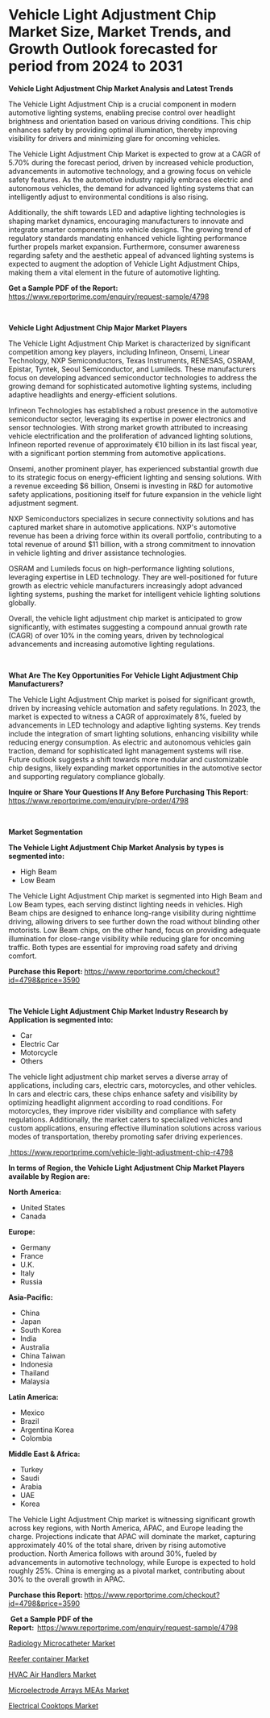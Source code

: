 <p><h1>Vehicle Light Adjustment Chip Market Size, Market Trends, and Growth Outlook forecasted for period from 2024 to 2031</h1></p><p><strong>Vehicle Light Adjustment Chip Market Analysis and Latest Trends</strong></p>
<p><p>The Vehicle Light Adjustment Chip is a crucial component in modern automotive lighting systems, enabling precise control over headlight brightness and orientation based on various driving conditions. This chip enhances safety by providing optimal illumination, thereby improving visibility for drivers and minimizing glare for oncoming vehicles. </p><p>The Vehicle Light Adjustment Chip Market is expected to grow at a CAGR of 5.70% during the forecast period, driven by increased vehicle production, advancements in automotive technology, and a growing focus on vehicle safety features. As the automotive industry rapidly embraces electric and autonomous vehicles, the demand for advanced lighting systems that can intelligently adjust to environmental conditions is also rising. </p><p>Additionally, the shift towards LED and adaptive lighting technologies is shaping market dynamics, encouraging manufacturers to innovate and integrate smarter components into vehicle designs. The growing trend of regulatory standards mandating enhanced vehicle lighting performance further propels market expansion. Furthermore, consumer awareness regarding safety and the aesthetic appeal of advanced lighting systems is expected to augment the adoption of Vehicle Light Adjustment Chips, making them a vital element in the future of automotive lighting.</p></p>
<p><strong>Get a Sample PDF of the Report:&nbsp;</strong> <a href="https://www.reportprime.com/enquiry/request-sample/4798">https://www.reportprime.com/enquiry/request-sample/4798</a></p>
<p>&nbsp;</p>
<p><strong>Vehicle Light Adjustment Chip Major Market Players</strong></p>
<p><p>The Vehicle Light Adjustment Chip Market is characterized by significant competition among key players, including Infineon, Onsemi, Linear Technology, NXP Semiconductors, Texas Instruments, RENESAS, OSRAM, Epistar, Tyntek, Seoul Semiconductor, and Lumileds. These manufacturers focus on developing advanced semiconductor technologies to address the growing demand for sophisticated automotive lighting systems, including adaptive headlights and energy-efficient solutions.</p><p>Infineon Technologies has established a robust presence in the automotive semiconductor sector, leveraging its expertise in power electronics and sensor technologies. With strong market growth attributed to increasing vehicle electrification and the proliferation of advanced lighting solutions, Infineon reported revenue of approximately €10 billion in its last fiscal year, with a significant portion stemming from automotive applications.</p><p>Onsemi, another prominent player, has experienced substantial growth due to its strategic focus on energy-efficient lighting and sensing solutions. With a revenue exceeding $6 billion, Onsemi is investing in R&D for automotive safety applications, positioning itself for future expansion in the vehicle light adjustment segment.</p><p>NXP Semiconductors specializes in secure connectivity solutions and has captured market share in automotive applications. NXP's automotive revenue has been a driving force within its overall portfolio, contributing to a total revenue of around $11 billion, with a strong commitment to innovation in vehicle lighting and driver assistance technologies.</p><p>OSRAM and Lumileds focus on high-performance lighting solutions, leveraging expertise in LED technology. They are well-positioned for future growth as electric vehicle manufacturers increasingly adopt advanced lighting systems, pushing the market for intelligent vehicle lighting solutions globally.</p><p>Overall, the vehicle light adjustment chip market is anticipated to grow significantly, with estimates suggesting a compound annual growth rate (CAGR) of over 10% in the coming years, driven by technological advancements and increasing automotive lighting regulations.</p></p>
<p>&nbsp;</p>
<p><strong>What Are The Key Opportunities For Vehicle Light Adjustment Chip Manufacturers?</strong></p>
<p><p>The Vehicle Light Adjustment Chip market is poised for significant growth, driven by increasing vehicle automation and safety regulations. In 2023, the market is expected to witness a CAGR of approximately 8%, fueled by advancements in LED technology and adaptive lighting systems. Key trends include the integration of smart lighting solutions, enhancing visibility while reducing energy consumption. As electric and autonomous vehicles gain traction, demand for sophisticated light management systems will rise. Future outlook suggests a shift towards more modular and customizable chip designs, likely expanding market opportunities in the automotive sector and supporting regulatory compliance globally.</p></p>
<p><strong>Inquire or Share Your Questions If Any Before Purchasing This Report:</strong> <a href="https://www.reportprime.com/enquiry/pre-order/4798">https://www.reportprime.com/enquiry/pre-order/4798</a></p>
<p>&nbsp;</p>
<p><strong>Market Segmentation</strong></p>
<p><strong>The Vehicle Light Adjustment Chip Market Analysis by types is segmented into:</strong></p>
<p><ul><li>High Beam</li><li>Low Beam</li></ul></p>
<p><p>The Vehicle Light Adjustment Chip market is segmented into High Beam and Low Beam types, each serving distinct lighting needs in vehicles. High Beam chips are designed to enhance long-range visibility during nighttime driving, allowing drivers to see further down the road without blinding other motorists. Low Beam chips, on the other hand, focus on providing adequate illumination for close-range visibility while reducing glare for oncoming traffic. Both types are essential for improving road safety and driving comfort.</p></p>
<p><strong>Purchase this Report:&nbsp;</strong><a href="https://www.reportprime.com/checkout?id=4798&price=3590">https://www.reportprime.com/checkout?id=4798&price=3590</a></p>
<p>&nbsp;</p>
<p><strong>The Vehicle Light Adjustment Chip Market Industry Research by Application is segmented into:</strong></p>
<p><ul><li>Car</li><li>Electric Car</li><li>Motorcycle</li><li>Others</li></ul></p>
<p><p>The vehicle light adjustment chip market serves a diverse array of applications, including cars, electric cars, motorcycles, and other vehicles. In cars and electric cars, these chips enhance safety and visibility by optimizing headlight alignment according to road conditions. For motorcycles, they improve rider visibility and compliance with safety regulations. Additionally, the market caters to specialized vehicles and custom applications, ensuring effective illumination solutions across various modes of transportation, thereby promoting safer driving experiences.</p></p>
<p><a href="https://www.reportprime.com/vehicle-light-adjustment-chip-r4798">&nbsp;https://www.reportprime.com/vehicle-light-adjustment-chip-r4798</a></p>
<p><strong>In terms of Region, the Vehicle Light Adjustment Chip Market Players available by Region are:</strong></p>
<p>
    <p> <strong> North America: </strong>
        <ul>
            <li>United States</li>
            <li>Canada</li>
        </ul>
        </p> 
    <p> <strong> Europe: </strong>
        <ul>
            <li>Germany</li>
            <li>France</li>
            <li>U.K.</li>
            <li>Italy</li>
            <li>Russia</li>
        </ul>
        </p> 
    <p> <strong> Asia-Pacific: </strong>
        <ul>
            <li>China</li>
            <li>Japan</li>
            <li>South Korea</li>
            <li>India</li>
            <li>Australia</li>
            <li>China Taiwan</li>
            <li>Indonesia</li>
            <li>Thailand</li>
            <li>Malaysia</li>
        </ul>
        </p> 
    <p> <strong> Latin America: </strong>
        <ul>
            <li>Mexico</li>
            <li>Brazil</li>
            <li>Argentina Korea</li>
            <li>Colombia</li>
        </ul>
        </p> 
    <p> <strong> Middle East & Africa: </strong>
        <ul>
            <li>Turkey</li>
            <li>Saudi</li>
            <li>Arabia</li>
            <li>UAE</li>
            <li>Korea</li>
        </ul>
    </p>
    </p>
<p><p>The Vehicle Light Adjustment Chip market is witnessing significant growth across key regions, with North America, APAC, and Europe leading the charge. Projections indicate that APAC will dominate the market, capturing approximately 40% of the total share, driven by rising automotive production. North America follows with around 30%, fueled by advancements in automotive technology, while Europe is expected to hold roughly 25%. China is emerging as a pivotal market, contributing about 30% to the overall growth in APAC.</p></p>
<p><strong>Purchase this Report: </strong><a href="https://www.reportprime.com/checkout?id=4798&price=3590">https://www.reportprime.com/checkout?id=4798&price=3590</a></p>
<p>&nbsp;<strong>Get a Sample PDF of the Report:&nbsp;&nbsp;</strong><a href="https://www.reportprime.com/enquiry/request-sample/4798">https://www.reportprime.com/enquiry/request-sample/4798</a></p>
<p><strong></strong></p>
<p><p><a href="https://github.com/santosh758595/Market-Research-Report-List-6/blob/main/radiology-microcatheter-market.md">Radiology Microcatheter Market</a></p><p><a href="https://issuu.com/reportprime-2/docs/reefer-container-market-size-2030.p_4fe57a597e0e31">Reefer container Market</a></p><p><a href="https://issuu.com/reportprime-2/docs/hvac-air-handlers-market-size-2030._67a4aa87f06001">HVAC Air Handlers Market</a></p><p><a href="https://github.com/MarlinNader2023/Market-Research-Report-List-1/blob/main/microelectrode-arrays-meas-market.md">Microelectrode Arrays MEAs Market</a></p><p><a href="https://www.linkedin.com/pulse/navigating-global-electrical-cooktops-market-landscape-trends-lwnhc?trackingId=3%2F0OnB%2FkRyO4iSwjgCCxcQ%3D%3D">Electrical Cooktops Market</a></p></p>